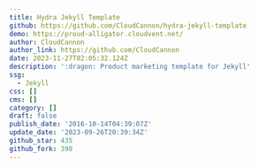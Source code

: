 ```yaml
---
title: Hydra Jekyll Template
github: https://github.com/CloudCannon/hydra-jekyll-template
demo: https://proud-alligator.cloudvent.net/
author: CloudCannon
author_link: https://github.com/CloudCannon
date: 2023-11-27T02:05:32.124Z
description: ':dragon: Product marketing template for Jekyll'
ssg:
  - Jekyll
css: []
cms: []
category: []
draft: false
publish_date: '2016-10-14T04:39:07Z'
update_date: '2023-09-26T20:39:34Z'
github_star: 435
github_fork: 398
---
```


